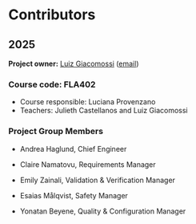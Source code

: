 <h1>Contributors</h1>
<h2>2025</h2>
<b>Project owner:</b> <a href="https://www.mdu.se/staff?id=lgr03">Luiz Giacomossi</a> (<a href="mailto:luiz.giacomossi@mdu.se">email</a>)
<h3>Course code: FLA402</h3>
<ul>
  <li>Course responsible: Luciana Provenzano</li>
  <li>Teachers: Julieth Castellanos and Luiz Giacomossi</li>
</ul>
<h3>Project Group Members</h3>
<ul><li>Andrea Haglund, Chief Engineer</li></ul>
<ul><li>Claire Namatovu, Requirements Manager</li></ul>
<ul><li>Emily Zainali, Validation & Verification Manager</li></ul>
<ul><li>Esaias Målqvist, Safety Manager</li></ul>
<ul><li>Yonatan Beyene, Quality & Configuration Manager</li></ul>


